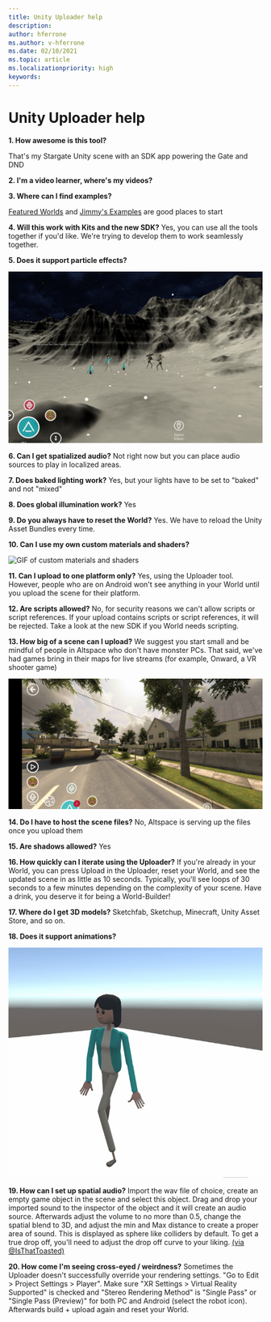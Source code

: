 ```yaml
---
title: Unity Uploader help
description: 
author: hferrone
ms.author: v-hferrone
ms.date: 02/10/2021
ms.topic: article
ms.localizationpriority: high
keywords: 
---
```


# Unity Uploader help

**1. How awesome is this tool?**

<!-- Need video uploaded to Channel9 -->

That's my Stargate Unity scene with an SDK app powering the Gate and DND

**2. I'm a video learner, where's my videos?**

<!-- Need video uploaded to Channel9 -->

**3. Where can I find examples?**

[Featured Worlds](https://account.altvr.com/worlds/featured) and [Jimmy's Examples](https://account.altvr.com/worlds/1046572460192825569) are good places to start

**4. Will this work with Kits and the new SDK?**
Yes, you can use all the tools together if you'd like. We're trying to develop them to work seamlessly together.

**5. Does it support particle effects?**

![GIF of snow particle effects](images/uploader-faq-img-01.gif)

**6. Can I get spatialized audio?**
Not right now but you can place audio sources to play in localized areas. 

**7. Does baked lighting work?**
Yes, but your lights have to be set to "baked" and not "mixed"

**8. Does global illumination work?**
Yes

**9. Do you always have to reset the World?**
Yes. We have to reload the Unity Asset Bundles every time. 

**10. Can I use my own custom materials and shaders?**

![GIF of custom materials and shaders](images/uploader-faq-img-02.gif)

**11. Can I upload to one platform only?**
Yes, using the Uploader tool. However, people who are on Android won't see anything in your World until you upload the scene for their platform. 

**12. Are scripts allowed?**
No, for security reasons we can't allow scripts or script references. If your upload contains scripts or script references, it will be rejected. Take a look at the new SDK if you World needs scripting. 

**13. How big of a scene can I upload?**
We suggest you start small and be mindful of people in Altspace who don't have monster PCs. That said, we've had games bring in their maps for live streams (for example, Onward, a VR shooter game)

![Screenshot of VR game in AltspaceVR](images/uploader-faq-img-03.png)

**14. Do I have to host the scene files?**
No, Altspace is serving up the files once you upload them

**15. Are shadows allowed?**
Yes

**16. How quickly can I iterate using the Uploader?**
If you're already in your World, you can press Upload in the Uploader, reset your World, and see the updated scene in as little as 10 seconds. Typically, you'll see loops of 30 seconds to a few minutes depending on the complexity of your scene. Have a drink, you deserve it for being a World-Builder!

**17. Where do I get 3D models?**
Sketchfab, Sketchup, Minecraft, Unity Asset Store, and so on.

**18. Does it support animations?**

![GIF of custom animations running](images/uploader-faq-img-04.gif)

**19. How can I set up spatial audio?** 
Import the wav file of choice, create an empty game object in the scene and select this object. Drag and drop your imported sound to the inspector of the object and it will create an audio source. Afterwards adjust the volume to no more than 0.5, change the spatial blend to 3D, and adjust the min and Max distance to create a proper area of sound. This is displayed as sphere like colliders by default. To get a true drop off, you'll need to adjust the drop off curve to your liking. [(via @IsThatToasted)](https://www.youtube.com/watch?v=ktb2vAAwknw&list=PLGmYIROty-5bpzKQNK3mRMi4pmh_LinV4&t=642s&index=29)

**20. How come I'm seeing cross-eyed / weirdness?**
Sometimes the Uploader doesn't successfully override your rendering settings. "Go to Edit > Project Settings > Player". Make sure "XR Settings > Virtual Reality Supported" is checked and "Stereo Rendering Method" is "Single Pass" or "Single Pass (Preview)" for both PC and Android (select the robot icon). Afterwards build + upload again and reset your World. 